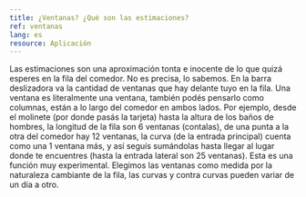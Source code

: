 ```yaml
---
title: ¿Ventanas? ¿Qué son las estimaciones?
ref: ventanas
lang: es
resource: Aplicación
---
```


Las estimaciones son una aproximación tonta e inocente de lo que quizá esperes en la fila del comedor. No es precisa, lo sabemos.
En la barra deslizadora va la cantidad de ventanas que hay delante tuyo en la fila. Una ventana es literalmente una ventana, también podés pensarlo como columnas, están a lo largo del comedor en ambos lados.
Por ejemplo, desde el molinete (por donde pasás la tarjeta) hasta la altura de los baños de hombres, la longitud de la fila son 6 ventanas (contalas), de una punta a la otra del comedor hay 12 ventanas,
la curva (de la entrada principal) cuenta como una 1 ventana más, y así seguís sumándolas hasta llegar al lugar donde te encuentres (hasta la entrada lateral son 25 ventanas).
Esta es una función muy experimental. Elegimos las ventanas como medida por la naturaleza cambiante de la fila, las curvas y contra curvas pueden variar de un día a otro.
